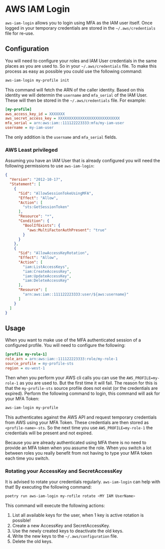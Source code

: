 # AWS IAM Login

`aws-iam-login` allows you to login using MFA as the IAM user itself. Once logged in your temporary credentials are
stored in the `~/.aws/credentials` file for re-use.

## Configuration

You will need to configure your roles and IAM User credentials in the same places as you are used to. So in your
`~/.aws/credentials` file. To make this process as easy as possible you could use the following command:

```bash
aws-iam-login my-profile init
```

This command will fetch the ARN of the caller identity. Based on this identity we will determin the `username` and
`mfa_serial` of the IAM User. These will then be stored in the `~/.aws/credentials` file. For example:

```ini
[my-profile]
aws_access_key_id = XXXXXXX
aws_secret_access_key = XXXXXXXXXXXXXXXXXXXXXXXXXXXX
mfa_serial = arn:aws:iam::111122223333:mfa/my-iam-user
username = my-iam-user
```

The only addition is the `username` and `mfa_serial` fields.

### AWS Least privileged

Assuming you have an IAM User that is already configured you will need the following permissions to use `aws-iam-login`:

```json
{
  "Version": "2012-10-17",
  "Statement": [
    {
      "Sid": "AllowSessionTokeUsingMFA",
      "Effect": "Allow",
      "Action": [
        "sts:GetSessionToken"
      ],
      "Resource": "*",
      "Condition": {
        "BoolIfExists": {
          "aws:MultiFactorAuthPresent": "true"
        }
      }
    },
    {
      "Sid": "AllowAccessKeyRotation",
      "Effect": "Allow",
      "Action": [
        "iam:ListAccessKeys",
        "iam:CreateAccessKey",
        "iam:UpdateAccessKey",
        "iam:DeleteAccessKey"
      ],
      "Resource": [
        "arn:aws:iam::111122223333:user/${aws:username}"
      ]
    }
  ]
}
```

## Usage

When you want to make use of the MFA authenticated session of a configured profile. You will need to configure the
following:

```ini
[profile my-role-1]
role_arn = arn:aws:iam::111122223333:role/my-role-1
source_profile = my-profile-sts
region = eu-west-1
```

Then when you perform your AWS cli calls you can use the `AWS_PROFILE=my-role-1` as you are used to. But the first time  it will fail. The reason for this is that the `my-profile-sts` source profile does not exist (or the credentials are expired).
Perform the following command to login, this command will ask for your MFA Token:

```bash
aws-iam-login my-profile
```

This authenticates against the AWS API and request temporary credentials from AWS using your MFA Token. These credentials are then stored as `<profile-name>-sts`.
So the next time you use `AWS_PROFILE=my-role-1` the credentials will be present and not expired.

Because you are already authenticated using MFA there is no need to provide an MFA token when you assume the role.
When you switch a lot between roles you really benefit from not having to type your MFA token each time you switch.

### Rotating your AccessKey and SecretAccessKey

It is advised to rotate your credentials regularly. `aws-iam-login` can help with that! By executing the following command:

```bash
poetry run aws-iam-login my-rofile rotate <MY IAM UserName>
```

This command will execute the following actions:

1. List all available keys for the user, when 1 key is active rotation is possible!
2. Create a new AccessKey and SecretAccessKey.
3. Use the newly created keys to deactivate the old keys.
4. Write the new keys to the `~/.aws/configuration` file.
5. Delete the old keys.

